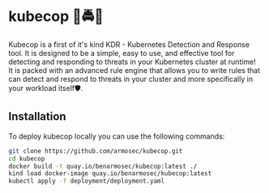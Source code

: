 # kubecop 🚨🚔🚨
Kubecop is a first of it's kind KDR - Kubernetes Detection and Response tool. It is designed to be a simple, easy to use, and effective tool for detecting and responding to threats in your Kubernetes cluster at runtime!<br>
It is packed with an advanced rule engine that allows you to write rules that can detect and respond to threats in your cluster and more specifically in your workload itself🛡️.

## Installation
To deploy kubecop locally you can use the following commands:
```bash
git clone https://github.com/armosec/kubecop.git
cd kubecop
docker build -t quay.io/benarmosec/kubecop:latest ./
kind load docker-image quay.io/benarmosec/kubecop:latest
kubectl apply -f deployment/deployment.yaml
```
